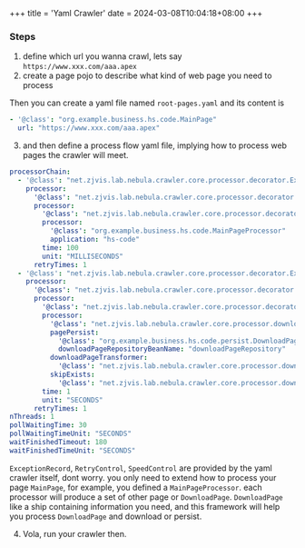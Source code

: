 +++
title = 'Yaml Crawler'
date = 2024-03-08T10:04:18+08:00
+++

### Steps
1. define which url you wanna crawl, lets say `https://www.xxx.com/aaa.apex`
2. create a page pojo to describe what kind of web page you need to process

Then you can create a yaml file named `root-pages.yaml` and its content is 
```yaml
- '@class': "org.example.business.hs.code.MainPage"
  url: "https://www.xxx.com/aaa.apex"
```
3. and then define a process flow yaml file, implying how to process web pages the crawler will meet.
```yaml
processorChain:
  - '@class': "net.zjvis.lab.nebula.crawler.core.processor.decorator.ExceptionRecord"
    processor:
      '@class': "net.zjvis.lab.nebula.crawler.core.processor.decorator.RetryControl"
      processor:
        '@class': "net.zjvis.lab.nebula.crawler.core.processor.decorator.SpeedControl"
        processor:
          '@class': "org.example.business.hs.code.MainPageProcessor"
          application: "hs-code"
        time: 100
        unit: "MILLISECONDS"
      retryTimes: 1
  - '@class': "net.zjvis.lab.nebula.crawler.core.processor.decorator.ExceptionRecord"
    processor:
      '@class': "net.zjvis.lab.nebula.crawler.core.processor.decorator.RetryControl"
      processor:
        '@class': "net.zjvis.lab.nebula.crawler.core.processor.decorator.SpeedControl"
        processor:
          '@class': "net.zjvis.lab.nebula.crawler.core.processor.download.DownloadProcessor"
          pagePersist:
            '@class': "org.example.business.hs.code.persist.DownloadPageDatabasePersist"
            downloadPageRepositoryBeanName: "downloadPageRepository"
          downloadPageTransformer:
            '@class': "net.zjvis.lab.nebula.crawler.core.processor.download.DefaultDownloadPageTransformer"
          skipExists:
            '@class': "net.zjvis.lab.nebula.crawler.core.processor.download.SkipExistsById"
        time: 1
        unit: "SECONDS"
      retryTimes: 1
nThreads: 1
pollWaitingTime: 30
pollWaitingTimeUnit: "SECONDS"
waitFinishedTimeout: 180
waitFinishedTimeUnit: "SECONDS" 
```
`ExceptionRecord`, `RetryControl`, `SpeedControl` are provided by the yaml crawler itself, dont worry.
you only need to extend how to process your page `MainPage`, for example, you defined a `MainPageProcessor`.
each processor will produce a set of other page or `DownloadPage`. `DownloadPage` like a ship containing 
information you need, and this framework will help you process `DownloadPage` and download or persist.


4. Vola, run your crawler then.